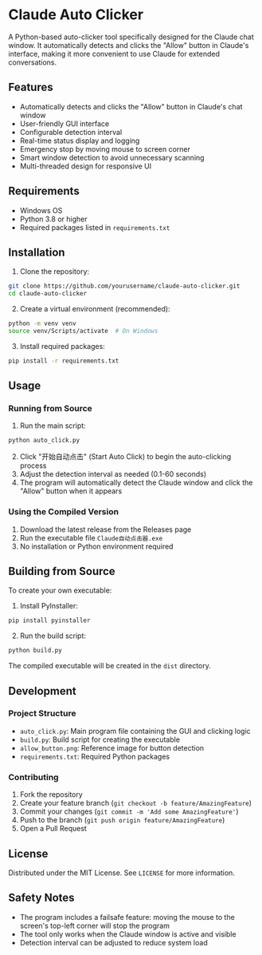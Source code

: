 # Claude Auto Clicker

A Python-based auto-clicker tool specifically designed for the Claude chat window. It automatically detects and clicks the "Allow" button in Claude's interface, making it more convenient to use Claude for extended conversations.

## Features

- Automatically detects and clicks the "Allow" button in Claude's chat window
- User-friendly GUI interface
- Configurable detection interval
- Real-time status display and logging
- Emergency stop by moving mouse to screen corner
- Smart window detection to avoid unnecessary scanning
- Multi-threaded design for responsive UI

## Requirements

- Windows OS
- Python 3.8 or higher
- Required packages listed in `requirements.txt`

## Installation

1. Clone the repository:
```bash
git clone https://github.com/yourusername/claude-auto-clicker.git
cd claude-auto-clicker
```

2. Create a virtual environment (recommended):
```bash
python -m venv venv
source venv/Scripts/activate  # On Windows
```

3. Install required packages:
```bash
pip install -r requirements.txt
```

## Usage

### Running from Source

1. Run the main script:
```bash
python auto_click.py
```

2. Click "开始自动点击" (Start Auto Click) to begin the auto-clicking process
3. Adjust the detection interval as needed (0.1-60 seconds)
4. The program will automatically detect the Claude window and click the "Allow" button when it appears

### Using the Compiled Version

1. Download the latest release from the Releases page
2. Run the executable file `Claude自动点击器.exe`
3. No installation or Python environment required

## Building from Source

To create your own executable:

1. Install PyInstaller:
```bash
pip install pyinstaller
```

2. Run the build script:
```bash
python build.py
```

The compiled executable will be created in the `dist` directory.

## Development

### Project Structure

- `auto_click.py`: Main program file containing the GUI and clicking logic
- `build.py`: Build script for creating the executable
- `allow_button.png`: Reference image for button detection
- `requirements.txt`: Required Python packages

### Contributing

1. Fork the repository
2. Create your feature branch (`git checkout -b feature/AmazingFeature`)
3. Commit your changes (`git commit -m 'Add some AmazingFeature'`)
4. Push to the branch (`git push origin feature/AmazingFeature`)
5. Open a Pull Request

## License

Distributed under the MIT License. See `LICENSE` for more information.

## Safety Notes

- The program includes a failsafe feature: moving the mouse to the screen's top-left corner will stop the program
- The tool only works when the Claude window is active and visible
- Detection interval can be adjusted to reduce system load
